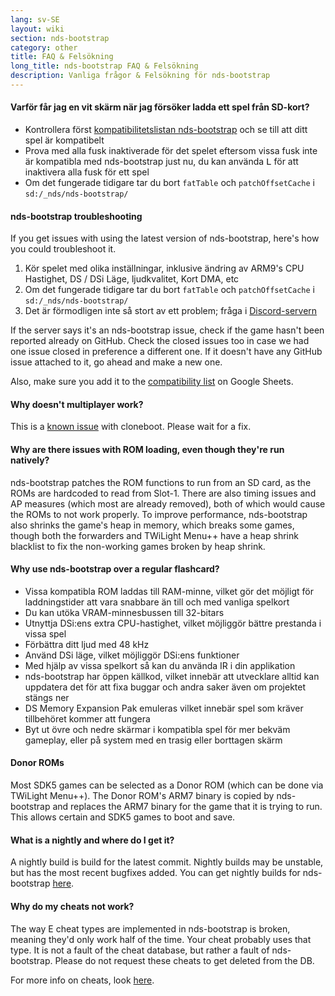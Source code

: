 ```yaml
---
lang: sv-SE
layout: wiki
section: nds-bootstrap
category: other
title: FAQ & Felsökning
long_title: nds-bootstrap FAQ & Felsökning
description: Vanliga frågor & Felsökning för nds-bootstrap
---
```


#### Varför får jag en vit skärm när jag försöker ladda ett spel från SD-kort?
- Kontrollera först [kompatibilitetslistan nds-bootstrap](https://docs.google.com/spreadsheets/d/1LRTkXOUXraTMjg1eedz_f7b5jiuyMv2x6e_jY_nyHSc/htmlview#gid=0) och se till att ditt spel är kompatibelt
- Prova med alla fusk inaktiverade för det spelet eftersom vissa fusk inte är kompatibla med nds-bootstrap just nu, du kan använda <kbd class="l">L</kbd> för att inaktivera alla fusk för ett spel
- Om det fungerade tidigare tar du bort `fatTable` och `patchOffsetCache` i `sd:/_nds/nds-bootstrap/`

#### nds-bootstrap troubleshooting
If you get issues with using the latest version of nds-bootstrap, here's how you could troubleshoot it.

1. Kör spelet med olika inställningar, inklusive ändring av ARM9's CPU Hastighet, DS / DSi Läge, ljudkvalitet, Kort DMA, etc
2. Om det fungerade tidigare tar du bort `fatTable` och `patchOffsetCache` i `sd:/_nds/nds-bootstrap/`
3. Det är förmodligen inte så stort av ett problem; fråga i [Discord-servern](https://discord.gg/yD3spjv)

If the server says it's an nds-bootstrap issue, check if the game hasn't been reported already on GitHub. Check the closed issues too in case we had one issue closed in preference a different one. If it doesn't have any GitHub issue attached to it, go ahead and make a new one.

Also, make sure you add it to the [compatibility list](https://wiki.ds-homebrew.com/nds-bootstrap/testing) on Google Sheets.

#### Why doesn't multiplayer work?
This is a [known issue](https://github.com/DS-Homebrew/nds-bootstrap/issues/553) with cloneboot. Please wait for a fix.

#### Why are there issues with ROM loading, even though they're run natively?
nds-bootstrap patches the ROM functions to run from an SD card, as the ROMs are hardcoded to read from Slot-1. There are also timing issues and AP measures (which most are already removed), both of which would cause the ROMs to not work properly. To improve performance, nds-bootstrap also shrinks the game's heap in memory, which breaks some games, though both the forwarders and TWiLight Menu++ have a heap shrink blacklist to fix the non-working games broken by heap shrink.

#### Why use nds-bootstrap over a regular flashcard?
- Vissa kompatibla ROM laddas till RAM-minne, vilket gör det möjligt för laddningstider att vara snabbare än till och med vanliga spelkort
- Du kan utöka VRAM-minnesbussen till 32-bitars
- Utnyttja DSi:ens extra CPU-hastighet, vilket möjliggör bättre prestanda i vissa spel
- Förbättra ditt ljud med 48 kHz
- Använd DSi läge, vilket möjliggör DSi:ens funktioner
- Med hjälp av vissa spelkort så kan du använda IR i din applikation
- nds-bootstrap har öppen källkod, vilket innebär att utvecklare alltid kan uppdatera det för att fixa buggar och andra saker även om projektet stängs ner
- DS Memory Expansion Pak emuleras vilket innebär spel som kräver tillbehöret kommer att fungera
- Byt ut övre och nedre skärmar i kompatibla spel för mer bekväm gameplay, eller på system med en trasig eller borttagen skärm

#### Donor ROMs
Most SDK5 games can be selected as a Donor ROM (which can be done via TWiLight Menu++). The Donor ROM's ARM7 binary is copied by nds-bootstrap and replaces the ARM7 binary for the game that it is trying to run. This allows certain and SDK5 games to boot and save.

#### What is a nightly and where do I get it?
A nightly build is build for the latest commit. Nightly builds may be unstable, but has the most recent bugfixes added. You can get nightly builds for nds-bootstrap [here](https://github.com/TWLBot/Builds/raw/master/nds-bootstrap.7z).

#### Why do my cheats not work?
The way E cheat types are implemented in nds-bootstrap is broken, meaning they'd only work half of the time. Your cheat probably uses that type. It is not a fault of the cheat database, but rather a fault of nds-bootstrap. Please do not request these cheats to get deleted from the DB.

For more info on cheats, look [here](https://wiki.ds-homebrew.com/ds-index/retail-roms#action-replay-cheats).

